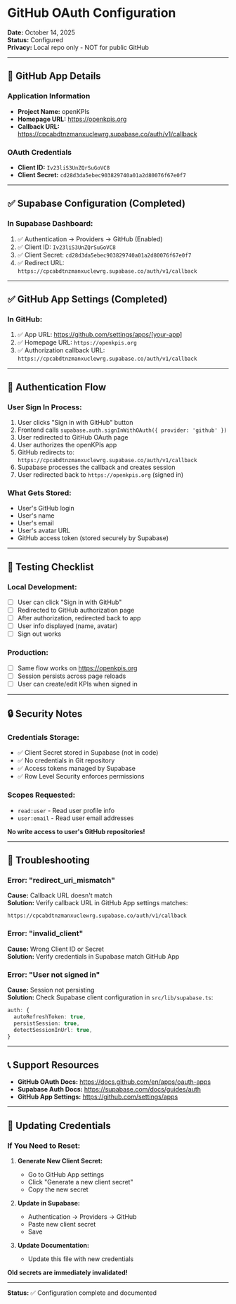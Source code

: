 # GitHub OAuth Configuration

**Date:** October 14, 2025  
**Status:** Configured  
**Privacy:** Local repo only - NOT for public GitHub

---

## 🔐 **GitHub App Details**

### **Application Information**
- **Project Name:** openKPIs
- **Homepage URL:** https://openkpis.org
- **Callback URL:** https://cpcabdtnzmanxuclewrg.supabase.co/auth/v1/callback

### **OAuth Credentials**
- **Client ID:** `Iv23liS3UnZQrSuGoVC8`
- **Client Secret:** `cd28d3da5ebec903829740a01a2d80076f67e0f7`

---

## ✅ **Supabase Configuration (Completed)**

### **In Supabase Dashboard:**
1. ✅ Authentication → Providers → GitHub (Enabled)
2. ✅ Client ID: `Iv23liS3UnZQrSuGoVC8`
3. ✅ Client Secret: `cd28d3da5ebec903829740a01a2d80076f67e0f7`
4. ✅ Redirect URL: `https://cpcabdtnzmanxuclewrg.supabase.co/auth/v1/callback`

---

## ✅ **GitHub App Settings (Completed)**

### **In GitHub:**
1. ✅ App URL: https://github.com/settings/apps/[your-app]
2. ✅ Homepage URL: `https://openkpis.org`
3. ✅ Authorization callback URL: `https://cpcabdtnzmanxuclewrg.supabase.co/auth/v1/callback`

---

## 🔄 **Authentication Flow**

### **User Sign In Process:**
1. User clicks "Sign in with GitHub" button
2. Frontend calls `supabase.auth.signInWithOAuth({ provider: 'github' })`
3. User redirected to GitHub OAuth page
4. User authorizes the openKPIs app
5. GitHub redirects to: `https://cpcabdtnzmanxuclewrg.supabase.co/auth/v1/callback`
6. Supabase processes the callback and creates session
7. User redirected back to `https://openkpis.org` (signed in)

### **What Gets Stored:**
- User's GitHub login
- User's name
- User's email
- User's avatar URL
- GitHub access token (stored securely by Supabase)

---

## 🧪 **Testing Checklist**

### **Local Development:**
- [ ] User can click "Sign in with GitHub"
- [ ] Redirected to GitHub authorization page
- [ ] After authorization, redirected back to app
- [ ] User info displayed (name, avatar)
- [ ] Sign out works

### **Production:**
- [ ] Same flow works on https://openkpis.org
- [ ] Session persists across page reloads
- [ ] User can create/edit KPIs when signed in

---

## 🔒 **Security Notes**

### **Credentials Storage:**
- ✅ Client Secret stored in Supabase (not in code)
- ✅ No credentials in Git repository
- ✅ Access tokens managed by Supabase
- ✅ Row Level Security enforces permissions

### **Scopes Requested:**
- `read:user` - Read user profile info
- `user:email` - Read user email addresses

**No write access to user's GitHub repositories!**

---

## 🔧 **Troubleshooting**

### **Error: "redirect_uri_mismatch"**
**Cause:** Callback URL doesn't match  
**Solution:** Verify callback URL in GitHub App settings matches:
```
https://cpcabdtnzmanxuclewrg.supabase.co/auth/v1/callback
```

### **Error: "invalid_client"**
**Cause:** Wrong Client ID or Secret  
**Solution:** Verify credentials in Supabase match GitHub App

### **Error: "User not signed in"**
**Cause:** Session not persisting  
**Solution:** Check Supabase client configuration in `src/lib/supabase.ts`:
```typescript
auth: {
  autoRefreshToken: true,
  persistSession: true,
  detectSessionInUrl: true,
}
```

---

## 📞 **Support Resources**

- **GitHub OAuth Docs:** https://docs.github.com/en/apps/oauth-apps
- **Supabase Auth Docs:** https://supabase.com/docs/guides/auth
- **GitHub App Settings:** https://github.com/settings/apps

---

## 🔄 **Updating Credentials**

### **If You Need to Reset:**

1. **Generate New Client Secret:**
   - Go to GitHub App settings
   - Click "Generate a new client secret"
   - Copy the new secret

2. **Update in Supabase:**
   - Authentication → Providers → GitHub
   - Paste new client secret
   - Save

3. **Update Documentation:**
   - Update this file with new credentials

**Old secrets are immediately invalidated!**

---

**Status:** ✅ Configuration complete and documented

